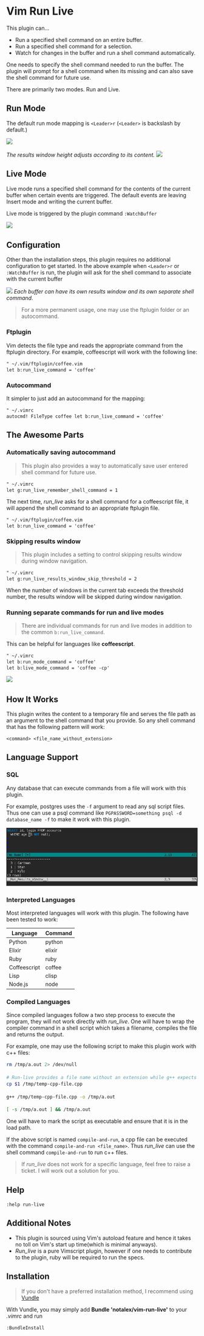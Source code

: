 # Vim Run Live

This plugin can...

* Run a specified shell command on an entire buffer.
* Run a specified shell command for a selection.
* Watch for changes in the buffer and run a shell command automatically.

One needs to specify the shell command needed to run the buffer. The plugin will prompt for a shell command when its missing and can also save the shell command for future use.

There are primarily two modes. Run and Live.

## Run Mode

The default run mode mapping is `<Leader>r` (`<Leader>` is backslash by default.)

![](https://raw.github.com/notalex/vim-run-live/screenshots/screenshots/after-run-mode.png)

_The results window height adjusts according to its content._
![](https://raw.github.com/notalex/vim-run-live/screenshots/screenshots/after-run-selection.png)

## Live Mode

Live mode runs a specified shell command for the contents of the current buffer when certain events are triggered. The default events are leaving Insert mode and writing the current buffer.

Live mode is triggered by the plugin command `:WatchBuffer`

![](https://raw.github.com/notalex/vim-run-live/screenshots/screenshots/after-live-mode.png)

## Configuration

Other than the installation steps, this plugin requires no additional configuration to get started. In the above example when `<Leader>r` or `:WatchBuffer` is run, the plugin will ask for the shell command to associate with the current buffer

![](https://raw.github.com/notalex/vim-run-live/screenshots/screenshots/shell-command-prompt.png)
_Each buffer can have its own results window and its own separate shell command._

> For a more permanent usage, one may use the ftplugin folder or an autocommand.

### Ftplugin

Vim detects the file type and reads the appropriate command from the ftplugin directory. For example, coffeescript will work with the following line:

```vim
" ~/.vim/ftplugin/coffee.vim
let b:run_live_command = 'coffee'
```

### Autocommand

It simpler to just add an autocommand for the mapping:

```vim
" ~/.vimrc
autocmd! FileType coffee let b:run_live_command = 'coffee'
```

## The Awesome Parts

### Automatically saving autocommand

> This plugin also provides a way to automatically save user entered shell command for future use.

```vim
" ~/.vimrc
let g:run_live_remember_shell_command = 1
```

The next time, *run_live* asks for a shell command for a coffeescript file, it will append the shell command to an appropriate ftplugin file.

```vim
" ~/.vim/ftplugin/coffee.vim
let b:run_live_command = 'coffee'
```

### Skipping results window

> This plugin includes a setting to control skipping results window during window navigation.

```vim
" ~/.vimrc
let g:run_live_results_window_skip_threshold = 2
```

When the number of windows in the current tab exceeds the threshold number, the results window will be skipped during window navigation.

### Running separate commands for run and live modes

> There are individual commands for run and live modes in addition to the common `b:run_live_command`.

This can be helpful for languages like **coffeescript**.

```vim
" ~/.vimrc
let b:run_mode_command = 'coffee'
let b:live_mode_command = 'coffee -cp'
```

![](https://raw.github.com/notalex/vim-run-live/screenshots/screenshots/run-live-mode-commands.png)

## How It Works

This plugin writes the content to a temporary file and serves the file path as an argument to the shell command that you provide. So any shell command that has the following pattern will work:

```
<command> <file_name_without_extension>
```

## Language Support

### SQL

Any database that can execute commands from a file will work with this plugin.

For example, postgres uses the `-f` argument to read any sql script files.
Thus one can use a psql command like `PGPASSWORD=something psql -d database_name -f` to make it work with this plugin.

![](https://raw.githubusercontent.com/notalex/vim-run-live/screenshots/screenshots/run-live-sql-output.png)

### Interpreted Languages

Most interpreted languages will work with this plugin. The following have been tested to work:

| Language     | Command |
|--------------|---------|
| Python       | python  |
| Elixir       | elixir  |
| Ruby         | ruby    |
| Coffeescript | coffee  |
| Lisp         | clisp   |
| Node.js      | node    |

### Compiled Languages

Since compiled languages follow a two step process to execute the program, they will not work directly with *run_live*.
One will have to wrap the compiler command in a shell script which takes a filename, compiles the file and returns the output.

For example, one may use the following script to make this plugin work with c++ files:

```sh
rm /tmp/a.out 2> /dev/null

# Run-live provides a file name without an extension while g++ expects a valid extension.
cp $1 /tmp/temp-cpp-file.cpp

g++ /tmp/temp-cpp-file.cpp -o /tmp/a.out

[ -s /tmp/a.out ] && /tmp/a.out
```

One will have to mark the script as executable and ensure that it is in the load path.

If the above script is named `compile-and-run`, a cpp file can be executed with the command `compile-and-run <file_name>`. Thus *run_live* can use the shell command `compile-and-run` to run c++ files.

> If *run_live* does not work for a specific language, feel free to raise a ticket. I will work out a solution for you.

## Help

```vim
:help run-live
```

## Additional Notes

* This plugin is sourced using Vim's autoload feature and hence it takes no toll on Vim's start up time(which is minimal anyways).
* *Run_live* is a pure Vimscript plugin, however if one needs to contribute to the plugin, ruby will be required to run the specs.

## Installation

> If you don't have a preferred installation method, I recommend using [Vundle][vundle_link]

With Vundle, you may simply add **Bundle 'notalex/vim-run-live'** to your *.vimrc* and run

    :BundleInstall

[vundle_link]: https://github.com/gmarik/vundle
